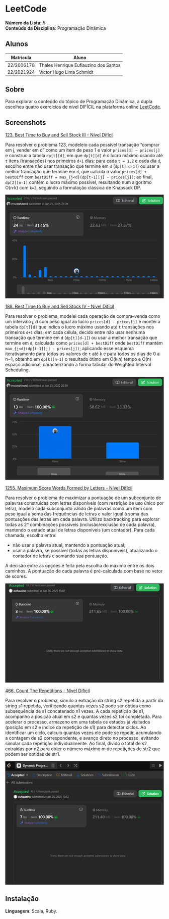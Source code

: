 # LeetCode

**Número da Lista**: 5<br>
**Conteúdo da Disciplina**: Programação Dinâmica <br>

## Alunos
|Matrícula | Aluno |
| -- | -- |
| 22/2006178 | Thales Henrique Euflauzino dos Santos  |
| 22/2021924 | Víctor Hugo Lima Schmidt               |

## Sobre 
Para explorar o conteúdo do tópico de Programação Dinâmica, a dupla escolheu quatro exercícios de nível DIFÍCIL na plataforma online [LeetCode](https://leetcode.com/).

## Screenshots

[123. Best Time to Buy and Sell Stock III - Nível Difícil](https://leetcode.com/problems/best-time-to-buy-and-sell-stock-iii/description/)

Para resolver o problema 123, modeleio cada possível transação “comprar em j, vender em d” como um item de peso 1 e valor `prices[d] – prices[j]` e construo a tabela `dp[t][d]`, em que `dp[t][d]` é o lucro máximo usando até `t` itens (transações) nos primeiros `d+1` dias; para cada `t = 1,2` e cada dia `d`, escolho entre não usar transação que termine em `d` (`dp[t][d-1]`) ou usar a melhor transação que termine em `d`, que calcula o valor `prices[d] + bestDiff` com `bestDiff = max_{j<d}(dp[t-1][j] - prices[j])`; ao final, `dp[2][n-1]` contém o lucro máximo possível, resultando num algoritmo O(n·k) com `k=2`, seguindo a formulação clássica de Knapsack DP.

![123](/assets/123.png)

[188. Best Time to Buy and Sell Stock IV - Nível Difícil](https://leetcode.com/problems/best-time-to-buy-and-sell-stock-iv/description/)

Para resolver o problema, modelei cada operação de compra–venda como um intervalo $j,d$ com peso igual ao lucro `prices[d] - prices[j]` e montei a tabela `dp[t][d]` que indica o lucro máximo usando até `t` transações nos primeiros `d+1` dias; em cada célula, decido entre não usar nenhuma transação que termine em `d` (`dp[t][d-1]`) ou usar a melhor transação que termine em `d`, calculada como `prices[d] + bestDiff` onde `bestDiff` mantém `max_{j<d}(dp[t-1][j] - prices[j])`; aplicando esse esquema iterativamente para todos os valores de `t` até `k` e para todos os dias de 0 a n−1, obtenho em `dp[k][n-1]` o resultado ótimo em O(k·n) tempo e O(n) espaço adicional, caracterizando a forma tabular do Weighted Interval Scheduling.

![188](/assets/188.png)

[1255. Maximum Score Words Formed by Letters - Nível Difícil](https://leetcode.com/problems/maximum-score-words-formed-by-letters/?envType=problem-list-v2&envId=dynamic-programming)

Para resolver o problema de maximizar a pontuação de um subconjunto de palavras construídas com letras disponíveis (com restrição de uso único por letra), modelo cada subconjunto válido de palavras como um item com peso igual à soma das frequências de letras e valor igual à soma das pontuações das letras em cada palavra. Utilizo backtracking para explorar todas as 2ⁿ combinações possíveis (inclusão/exclusão de cada palavra), mantendo o estado atual de letras disponíveis (um contador). Para cada chamada, escolho entre:

- não usar a palavra atual, mantendo a pontuação atual;
- usar a palavra, se possível (todas as letras disponíveis), atualizando o contador de letras e somando sua pontuação.

A decisão entre as opções é feita pela escolha do máximo entre os dois caminhos. A pontuação de cada palavra é pré-calculada com base no vetor de scores.

![1255](./assets/1255.png)

[466. Count The Repetitions - Nível Difícil](https://leetcode.com/problems/count-the-repetitions/description/?envType=problem-list-v2&envId=dynamic-programming)

Para resolver o problema, simulo a extração da string s2 repetida a partir da string s1 repetida, verificando quantas vezes s2 pode ser obtida como subsequência de s1 concatenado n1 vezes. A cada repetição de s1, acompanho a posição atual em s2 e quantas vezes s2 foi completada. Para acelerar o processo, armazeno em uma tabela os estados já visitados (posição em s2 e índice da repetição de s1) para detectar ciclos. Ao identificar um ciclo, calculo quantas vezes ele pode se repetir, acumulando a contagem de s2 correspondente, e avanço direto no processo, evitando simular cada repetição individualmente. Ao final, divido o total de s2 extraídas por n2 para obter o número máximo m de repetições de str2 que podem ser obtidas de str1.

![466](./assets/466.png)

## Instalação

**Linguagem**: Scala, Ruby.

